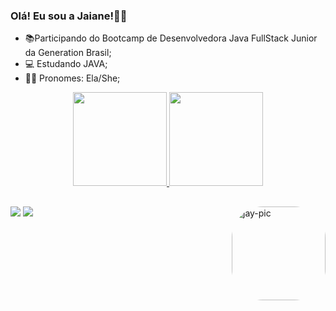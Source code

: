 ### Olá! Eu sou a Jaiane!👋🏻



- 📚Participando do Bootcamp de Desenvolvedora Java FullStack Junior da Generation Brasil;
- 💻 Estudando JAVA;
- 👩🏻 Pronomes: Ela/She;

<div align="center">
  <a href="https://github.com/jaianeoliv">
  <img height="150em" src="https://github-readme-stats.vercel.app/api?username=jaianeoliv&show_icons=true&theme=github_dark&include_all_commits=true&count_private=true"/>
  <img height="150em" src="https://github-readme-stats.vercel.app/api/top-langs/?username=jaianeoliv&layout=compact&langs_count=7&theme=github_dark"/>
</div>

 ##
 <div>
  
  <a href = "mailto:jaiane.liv02@gmail.com"><img src="https://img.shields.io/badge/Gmail-D14836?style=for-the-badge&logo=gmail&logoColor=white" target="_blank"></a>
  <a href="https://www.linkedin.com/in/jaiane-oliveira-8a94a2231" target="_blank"><img src="https://img.shields.io/badge/-LinkedIn-%230077B5?style=for-the-badge&logo=linkedin&logoColor=white" target="_blank"></a> 
   <img align="right" alt="jay-pic" height="150" style="border-radius:50px;" src="https://cdn.discordapp.com/attachments/940978243048194108/952686294406926396/ezgif.com-gif-maker.gif">
   
 </div>
